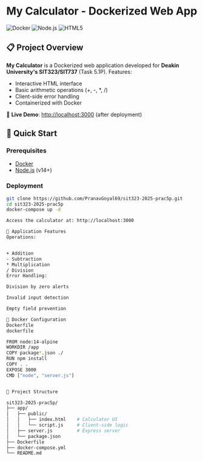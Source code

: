 # My Calculator - Dockerized Web App

![Docker](https://img.shields.io/badge/Docker-2496ED?style=for-the-badge&logo=docker&logoColor=white)
![Node.js](https://img.shields.io/badge/Node.js-339933?style=for-the-badge&logo=nodedotjs&logoColor=white)
![HTML5](https://img.shields.io/badge/HTML5-E34F26?style=for-the-badge&logo=html5&logoColor=white)

## 📋 Project Overview
**My Calculator** is a Dockerized web application developed for **Deakin University's SIT323/SIT737** (Task 5.1P). Features:
- Interactive HTML interface
- Basic arithmetic operations (+, -, *, /)
- Client-side error handling
- Containerized with Docker

🔗 **Live Demo**: [http://localhost:3000](http://localhost:3000) (after deployment)

## 🚀 Quick Start

### Prerequisites
- [Docker](https://docs.docker.com/get-docker/)
- [Node.js](https://nodejs.org/) (v14+)

### Deployment
```bash
git clone https://github.com/PranavGoyal69/sit323-2025-prac5p.git
cd sit323-2025-prac5p
docker-compose up -d

Access the calculator at: http://localhost:3000

🧮 Application Features
Operations:


+ Addition
- Subtraction
* Multiplication
/ Division
Error Handling:

Division by zero alerts

Invalid input detection

Empty field prevention

🐋 Docker Configuration
Dockerfile
dockerfile

FROM node:14-alpine
WORKDIR /app
COPY package*.json ./
RUN npm install
COPY . .
EXPOSE 3000
CMD ["node", "server.js"]


📂 Project Structure

sit323-2025-prac5p/
├── app/
│   ├── public/
│   │   ├── index.html    # Calculator UI
│   │   └── script.js     # Client-side logic
│   ├── server.js         # Express server
│   └── package.json
├── Dockerfile
├── docker-compose.yml
└── README.md
